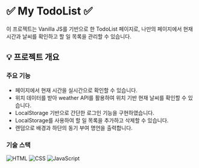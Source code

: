 # ✅ My TodoList ✅
이 프로젝트는 Vanilla JS를 기반으로 한 TodoList 페이지로, 나만의 페이지에서 현재 시간과 날씨를 확인하고 할 일 목록을 관리할 수 있습니다.

## 💡 프로젝트 개요
### 주요 기능
- 페이지에서 현재 시간을 실시간으로 확인할 수 있습니다.
- 위치 데이터를 받아 weather API를 활용하여 위치 기반 현재 날씨를 확인할 수 있습니다.
- LocalStorage 기반으로 간단한 로그인 기능을 구현하였습니다.
- LocalStorage를 사용하여 할 일 목록을 추가하고 삭제할 수 있습니다.
- 랜덤으로 배경과 하단의 동기 부여 명언을 출력합니다.

### 기술 스택
![HTML](https://img.shields.io/badge/HTML-E34F26?style=flat&logo=html5&logoColor=white) 
![CSS](https://img.shields.io/badge/CSS-1572B6?style=flat&logo=css3&logoColor=white)
![JavaScript](https://img.shields.io/badge/JavaScript-F7DF1E?style=flat&logo=javascript&logoColor=black)
